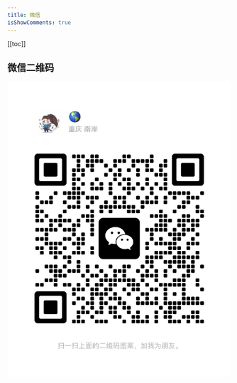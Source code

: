 ```yaml
---
title: 微信
isShowComments: true
---
```


<Boxx/>

<!-- more -->

[[toc]]

## 微信二维码

![二维码](./个人微信二维码.jpg)